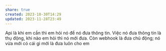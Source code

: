 ```yaml
---
share: true
created: 2023-10-30T14:29
updated: 2023-11-28T23:49
---
```

Api là khi em cần thì em hỏi nó để nó đưa thông tin. Việc nó đưa thông tin là thụ động, khi nào em hỏi thì nó mới đưa. Còn webhook là đưa chủ động; nó vừa mới có cái gì mới là đưa luôn cho em 
